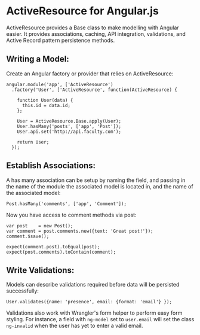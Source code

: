 # ActiveResource for Angular.js

ActiveResource provides a Base class to make modelling with Angular easier. It
provides associations, caching, API integration, validations, and Active Record
pattern persistence methods.

## Writing a Model:

Create an Angular factory or provider that relies on ActiveResource:

    angular.module('app', ['ActiveResource')
      .factory('User', ['ActiveResource', function(ActiveResource) {

        function User(data) {
          this.id = data.id;
        };

        User = ActiveResource.Base.apply(User);
        User.hasMany('posts', ['app', 'Post']);
        User.api.set('http://api.faculty.com');

        return User;
      });

## Establish Associations:

A has many association can be setup by naming the field, and passing in the name
of the module the associated model is located in, and the name of the associated
model:

    Post.hasMany('comments', ['app', 'Comment']);

Now you have access to comment methods via post:

    var post    = new Post();
    var comment = post.comments.new({text: 'Great post!'});
    comment.$save();
    
    expect(comment.post).toEqual(post);
    expect(post.comments).toContain(comment);

## Write Validations:

Models can describe validations required before data will be persisted
successfully:

    User.validates({name: 'presence', email: {format: 'email'} });

Validations also work with Wrangler's form helper to perform easy form styling.
For instance, a field with `ng-model` set to `user.email` will set the class
`ng-invalid` when the user has yet to enter a valid email.

